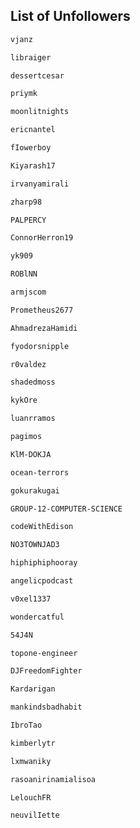 ## List of Unfollowers
```bash
vjanz
```
```bash
libraiger
```
```bash
dessertcesar
```
```bash
priymk
```
```bash
moonlitnights
```
```bash
ericnantel
```
```bash
fIowerboy
```
```bash
Kiyarash17
```
```bash
irvanyamirali
```
```bash
zharp98
```
```bash
PALPERCY
```
```bash
ConnorHerron19
```
```bash
yk909
```
```bash
ROBlNN
```
```bash
armjscom
```
```bash
Prometheus2677
```
```bash
AhmadrezaHamidi
```
```bash
fyodorsnipple
```
```bash
r0valdez
```
```bash
shadedmoss
```
```bash
kykOre
```
```bash
luanrramos
```
```bash
pagimos
```
```bash
KlM-DOKJA
```
```bash
ocean-terrors
```
```bash
gokurakugai
```
```bash
GROUP-12-COMPUTER-SCIENCE
```
```bash
codeWithEdison
```
```bash
NO3TOWNJAD3
```
```bash
hiphiphiphooray
```
```bash
angelicpodcast
```
```bash
v0xel1337
```
```bash
wondercatful
```
```bash
54J4N
```
```bash
topone-engineer
```
```bash
DJFreedomFighter
```
```bash
Kardarigan
```
```bash
mankindsbadhabit
```
```bash
IbroTao
```
```bash
kimberlytr
```
```bash
lxmwaniky
```
```bash
rasoanirinamialisoa
```
```bash
LelouchFR
```
```bash
neuvilIette
```
